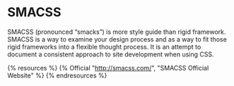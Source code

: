 # SMACSS

SMACSS (pronounced “smacks”) is more style guide than rigid framework. SMACSS is a way to examine your design process and as a way to fit those rigid frameworks into a flexible thought process. It is an attempt to document a consistent approach to site development when using CSS.

{% resources %}
  {% Official "http://smacss.com/", "SMACSS Official Website" %}
{% endresources %}
